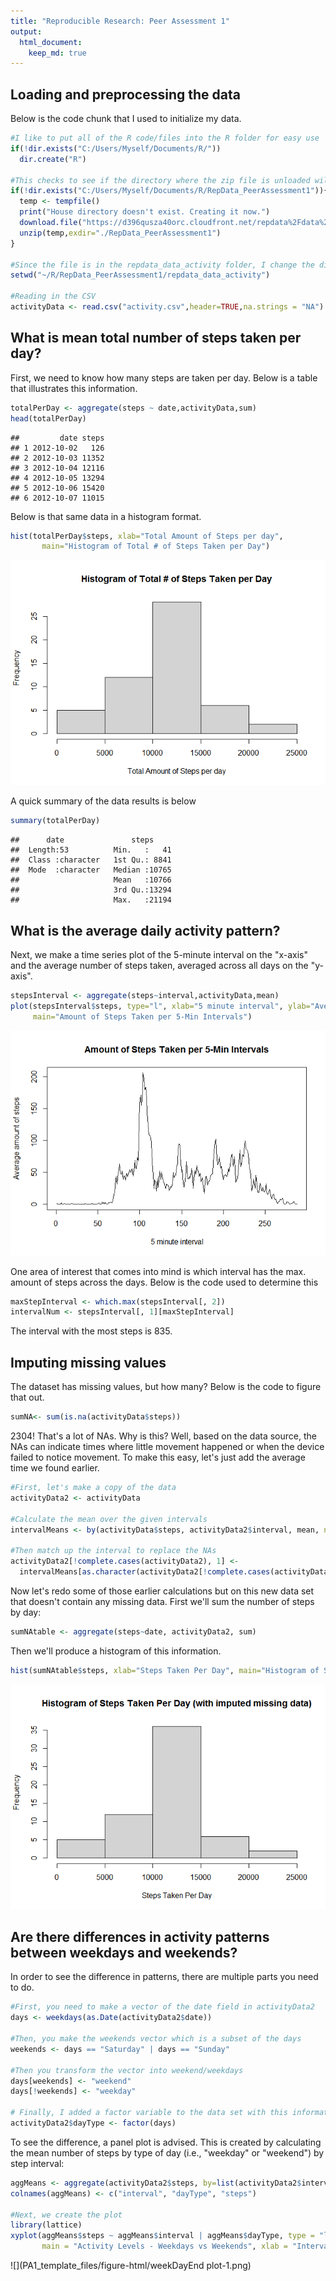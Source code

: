 ```yaml
---
title: "Reproducible Research: Peer Assessment 1"
output: 
  html_document:
    keep_md: true
---
```


## Loading and preprocessing the data

Below is the code chunk that I used to initialize my data.

```r
#I like to put all of the R code/files into the R folder for easy use
if(!dir.exists("C:/Users/Myself/Documents/R/"))
  dir.create("R")

#This checks to see if the directory where the zip file is unloaded will be
if(!dir.exists("C:/Users/Myself/Documents/R/RepData_PeerAssessment1")){
  temp <- tempfile()
  print("House directory doesn't exist. Creating it now.")
  download.file("https://d396qusza40orc.cloudfront.net/repdata%2Fdata%2Factivity.zip",temp)
  unzip(temp,exdir="./RepData_PeerAssessment1")
}

#Since the file is in the repdata_data_activity folder, I change the directory to reflect the change
setwd("~/R/RepData_PeerAssessment1/repdata_data_activity")

#Reading in the CSV
activityData <- read.csv("activity.csv",header=TRUE,na.strings = "NA")
```

## What is mean total number of steps taken per day?
First, we need to know how many steps are taken per day. Below is a table that illustrates this information.

```r
totalPerDay <- aggregate(steps ~ date,activityData,sum)
head(totalPerDay)
```

```
##         date steps
## 1 2012-10-02   126
## 2 2012-10-03 11352
## 3 2012-10-04 12116
## 4 2012-10-05 13294
## 5 2012-10-06 15420
## 6 2012-10-07 11015
```

Below is that same data in a histogram format.

```r
hist(totalPerDay$steps, xlab="Total Amount of Steps per day", 
       main="Histogram of Total # of Steps Taken per Day")
```

![](PA1_template_files/figure-html/histogramTotalSteps-1.png)<!-- -->

A quick summary of the data results is below

```r
summary(totalPerDay)
```

```
##      date               steps      
##  Length:53          Min.   :   41  
##  Class :character   1st Qu.: 8841  
##  Mode  :character   Median :10765  
##                     Mean   :10766  
##                     3rd Qu.:13294  
##                     Max.   :21194
```

## What is the average daily activity pattern?
Next, we make a time series plot of the 5-minute interval on the "x-axis" and the average number of steps taken, averaged across all days on the "y-axis".


```r
stepsInterval <- aggregate(steps~interval,activityData,mean)
plot(stepsInterval$steps, type="l", xlab="5 minute interval", ylab="Average amount of steps", 
     main="Amount of Steps Taken per 5-Min Intervals")
```

![](PA1_template_files/figure-html/series-1.png)<!-- -->

One area of interest that comes into mind is which interval has the max. amount of steps across the days. Below is the code used to determine this


```r
maxStepInterval <- which.max(stepsInterval[, 2])
intervalNum <- stepsInterval[, 1][maxStepInterval]
```
The interval with the most steps is 835.

## Imputing missing values
The dataset has missing values, but how many? Below is the code to figure that out.

```r
sumNA<- sum(is.na(activityData$steps))
```

2304! That's a lot of NAs. Why is this? Well, based on the data source, the NAs can indicate times where little movement happened or when the device failed to notice movement. To make this easy, let's just add the average time we
found earlier.

```r
#First, let's make a copy of the data
activityData2 <- activityData

#Calculate the mean over the given intervals
intervalMeans <- by(activityData$steps, activityData2$interval, mean, na.rm=TRUE)

#Then match up the interval to replace the NAs
activityData2[!complete.cases(activityData2), 1] <- 
  intervalMeans[as.character(activityData2[!complete.cases(activityData2), 3])]
```

Now let's redo some of those earlier calculations but on this new data set that doesn't contain any missing data.
First we'll sum the number of steps by day:

```r
sumNAtable <- aggregate(steps~date, activityData2, sum)
```

Then we'll produce a histogram of this information.

```r
hist(sumNAtable$steps, xlab="Steps Taken Per Day", main="Histogram of Steps Taken Per Day (with imputed missing data)")
```

![](PA1_template_files/figure-html/histNA-1.png)<!-- -->

## Are there differences in activity patterns between weekdays and weekends?
In order to see the difference in patterns, there are multiple parts you need to do.

```r
#First, you need to make a vector of the date field in activityData2
days <- weekdays(as.Date(activityData2$date))

#Then, you make the weekends vector which is a subset of the days
weekends <- days == "Saturday" | days == "Sunday"

#Then you transform the vector into weekend/weekdays
days[weekends] <- "weekend"
days[!weekends] <- "weekday"

# Finally, I added a factor variable to the data set with this information:
activityData2$dayType <- factor(days)
```

To see the difference, a panel plot is advised. This is created by calculating the mean number of steps by type of day (i.e., "weekday" or "weekend") by step interval:

```r
aggMeans <- aggregate(activityData2$steps, by=list(activityData2$interval,activityData2$dayType), mean)
colnames(aggMeans) <- c("interval", "dayType", "steps")

#Next, we create the plot
library(lattice)
xyplot(aggMeans$steps ~ aggMeans$interval | aggMeans$dayType, type = "l", layout = c(1, 2), 
       main = "Activity Levels - Weekdays vs Weekends", xlab = "Interval", ylab = "Number of steps")
```

![](PA1_template_files/figure-html/weekDayEnd plot-1.png)<!-- -->
